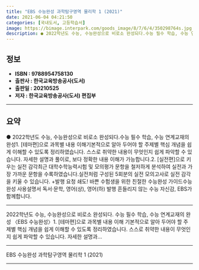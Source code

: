 ```yaml
---
title: "EBS 수능완성 과학탐구영역 물리학 1 (2021)"
date: 2021-06-04 04:21:50
categories: [국내도서, 고등학습서]
image: https://bimage.interpark.com/goods_image/8/7/6/4/350298764s.jpg
description: ● 2022학년도 수능, 수능완성으로 비로소 완성되다.수능 필수 학습, 수능 연계교재의 완성1. [테마편]으로 과목별 내용 이해기본적으로 알아 두어야 할 주제별 핵심 개념을 쉽게 이해할 수 있도록 정리하였습니다. 스스로 취약한 내용이 무엇인지 쉽게 파악할 수 있습니다. 자세한 설명과
---
```


## **정보**

- **ISBN : 9788954758130**
- **출판사 : 한국교육방송공사(도서)**
- **출판일 : 20210525**
- **저자 : 한국교육방송공사(도서) 편집부**

------



## **요약**

●  2022학년도 수능, 수능완성으로 비로소 완성되다.수능 필수 학습, 수능 연계교재의 완성1. [테마편]으로 과목별 내용 이해기본적으로 알아 두어야 할 주제별 핵심 개념을 쉽게 이해할 수 있도록 정리하였습니다. 스스로 취약한 내용이 무엇인지 쉽게 파악할 수 있습니다. 자세한 설명과 풀이로, 보다 정확한 내용 이해가 가능합니다.2. [실전편]으로 키우는 실전 감각최근 대학수학능력시험 및 모의평가 문항을 철저하게 분석하여 실전과 가장 가까운 문항을 수록하였습니다.실전처럼 구성된 5회분의 실전 모의고사로 실전 감각을 키울 수 있습니다. +발행 요청 쇄도! 바쁜 수험생을 위한 친절한 수능완성 가이드수능완성 사용설명서 독서·문학, 영어(상), 영어(하) 발행 흔들리지 않는 수능 자신감, EBS가 함께합니다.

------

2022학년도 수능, 수능완성으로 비로소 완성되다.
수능 필수 학습, 수능 연계교재의 완성
〈EBS 수능완성〉1. [테마편]으로 과목별 내용 이해
기본적으로 알아 두어야 할 주제별 핵심 개념을 쉽게 이해할 수 있도록 정리하였습니다. 스스로 취약한 내용이 무엇인지 쉽게 파악할 수 있습니다. 
자세한 설명과... 

------


EBS 수능완성 과학탐구영역 물리학 1 (2021) 

------


